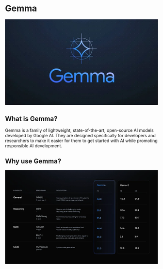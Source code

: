 # Gemma

![Gemma image](assets/readme/gemma.png)

## What is Gemma?

Gemma is a family of lightweight, state-of-the-art, open-source AI models developed by Google AI. They are designed specifically for developers and researchers to make it easier for them to get started with AI while promoting responsible AI development.

## Why use Gemma?

![Benchmark vs Llama-2](assets/readme/benchmark.png)